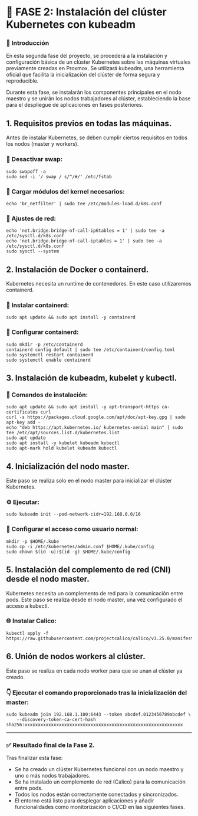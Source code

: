 # 🚀 FASE 2: Instalación del clúster Kubernetes con kubeadm

### 🔰 Introducción
En esta segunda fase del proyecto, se procederá a la instalación y configuración básica de un clúster Kubernetes sobre las máquinas virtuales previamente creadas en Proxmox. Se utilizará kubeadm, una herramienta oficial que facilita la inicialización del clúster de forma segura y reproducible.

Durante esta fase, se instalarán los componentes principales en el nodo maestro y se unirán los nodos trabajadores al clúster, estableciendo la base para el despliegue de aplicaciones en fases posteriores.

## 1. Requisitos previos en todas las máquinas.
Antes de instalar Kubernetes, se deben cumplir ciertos requisitos en todos los nodos (master y workers).

### 🧩 Desactivar swap:
```
sudo swapoff -a
sudo sed -i '/ swap / s/^/#/' /etc/fstab
```

### 🔧 Cargar módulos del kernel necesarios:
```
echo 'br_netfilter' | sudo tee /etc/modules-load.d/k8s.conf
```

### 🔧 Ajustes de red:
```
echo 'net.bridge.bridge-nf-call-ip6tables = 1' | sudo tee -a /etc/sysctl.d/k8s.conf
echo 'net.bridge.bridge-nf-call-iptables = 1' | sudo tee -a /etc/sysctl.d/k8s.conf
sudo sysctl --system
```

## 2. Instalación de Docker o containerd.
Kubernetes necesita un runtime de contenedores. En este caso utilizaremos containerd.

### 🐳 Instalar containerd:
```
sudo apt update && sudo apt install -y containerd
```

### 🔧 Configurar containerd:
```
sudo mkdir -p /etc/containerd
containerd config default | sudo tee /etc/containerd/config.toml
sudo systemctl restart containerd
sudo systemctl enable containerd
```

## 3. Instalación de kubeadm, kubelet y kubectl.
### 🧪 Comandos de instalación:
```
sudo apt update && sudo apt install -y apt-transport-https ca-certificates curl
curl -s https://packages.cloud.google.com/apt/doc/apt-key.gpg | sudo apt-key add -
echo "deb https://apt.kubernetes.io/ kubernetes-xenial main" | sudo tee /etc/apt/sources.list.d/kubernetes.list
sudo apt update
sudo apt install -y kubelet kubeadm kubectl
sudo apt-mark hold kubelet kubeadm kubectl
```

## 4. Inicialización del nodo master.
Este paso se realiza solo en el nodo master para inicializar el clúster Kubernetes.

### ⚙️ Ejecutar:
```
sudo kubeadm init --pod-network-cidr=192.168.0.0/16
```
### 👤 Configurar el acceso como usuario normal:
```
mkdir -p $HOME/.kube
sudo cp -i /etc/kubernetes/admin.conf $HOME/.kube/config
sudo chown $(id -u):$(id -g) $HOME/.kube/config
```

## 5. Instalación del complemento de red (CNI) desde el nodo master.
Kubernetes necesita un complemento de red para la comunicación entre pods. Este paso se realiza desde el nodo master, una vez configurado el acceso a kubectl.

### 🌐 Instalar Calico:
```
kubectl apply -f https://raw.githubusercontent.com/projectcalico/calico/v3.25.0/manifests/calico.yaml
```

## 6. Unión de nodos workers al clúster.
Este paso se realiza en cada nodo worker para que se unan al clúster ya creado.

### 👇 Ejecutar el comando proporcionado tras la inicialización del master:
```
sudo kubeadm join 192.168.1.100:6443 --token abcdef.0123456789abcdef \
    --discovery-token-ca-cert-hash sha256:xxxxxxxxxxxxxxxxxxxxxxxxxxxxxxxxxxxxxxxxxxxxxxxxxxxxxxxxxxxx
```

---

### ✅ Resultado final de la Fase 2.
Tras finalizar esta fase:
- Se ha creado un clúster Kubernetes funcional con un nodo maestro y uno o más nodos trabajadores.
- Se ha instalado un complemento de red (Calico) para la comunicación entre pods.
- Todos los nodos están correctamente conectados y sincronizados.
- El entorno está listo para desplegar aplicaciones y añadir funcionalidades como monitorización o CI/CD en las siguientes fases.

